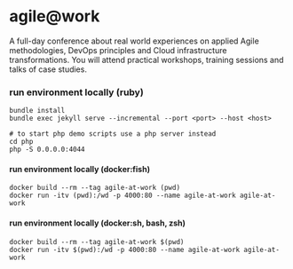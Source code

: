 agile@work
===
A full-day conference about real world experiences on applied Agile methodologies, DevOps principles and Cloud infrastructure transformations. You will attend practical workshops, training sessions and talks of case studies.

### run environment locally (ruby)
```shell
bundle install
bundle exec jekyll serve --incremental --port <port> --host <host>

# to start php demo scripts use a php server instead
cd php
php -S 0.0.0.0:4044
```

#### run environment locally (docker:fish)
```shell
docker build --rm --tag agile-at-work (pwd)
docker run -itv (pwd):/wd -p 4000:80 --name agile-at-work agile-at-work
```

#### run environment locally (docker:sh, bash, zsh)
```shell
docker build --rm --tag agile-at-work $(pwd)
docker run -itv $(pwd):/wd -p 4000:80 --name agile-at-work agile-at-work
```
